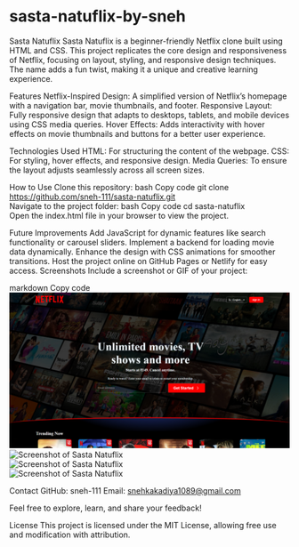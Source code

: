 # sasta-natuflix-by-sneh

Sasta Natuflix
Sasta Natuflix is a beginner-friendly Netflix clone built using HTML and CSS. This project replicates the core design and responsiveness of Netflix, focusing on layout, styling, and responsive design techniques. The name adds a fun twist, making it a unique and creative learning experience.

Features
Netflix-Inspired Design: A simplified version of Netflix’s homepage with a navigation bar, movie thumbnails, and footer.
Responsive Layout: Fully responsive design that adapts to desktops, tablets, and mobile devices using CSS media queries.
Hover Effects: Adds interactivity with hover effects on movie thumbnails and buttons for a better user experience.

Technologies Used
HTML: For structuring the content of the webpage.
CSS: For styling, hover effects, and responsive design.
Media Queries: To ensure the layout adjusts seamlessly across all screen sizes.

How to Use
Clone this repository:
bash
Copy code
git clone https://github.com/sneh-111/sasta-natuflix.git  
Navigate to the project folder:
bash
Copy code
cd sasta-natuflix  
Open the index.html file in your browser to view the project.

Future Improvements
Add JavaScript for dynamic features like search functionality or carousel sliders.
Implement a backend for loading movie data dynamically.
Enhance the design with CSS animations for smoother transitions.
Host the project online on GitHub Pages or Netlify for easy access.
Screenshots
Include a screenshot or GIF of your project:

markdown
Copy code
![Screenshot of Sasta Natuflix](https://github.com/sneh-111/sasta-natuflix-by-sneh/blob/9467d10684e1f96a4ff2ae01aafd6c9278660b39/sasta-natuflix-screenshot-1.png)
![Screenshot of Sasta Natuflix]("sasta-natuflix-screenshot-2.png")  
![Screenshot of Sasta Natuflix]("sasta-natuflix-screenshot-3.png")  
![Screenshot of Sasta Natuflix]("sasta-natuflix-screenshot-4.png")  

Contact
GitHub: sneh-111
Email: snehkakadiya1089@gmail.com

Feel free to explore, learn, and share your feedback!

License
This project is licensed under the MIT License, allowing free use and modification with attribution.







